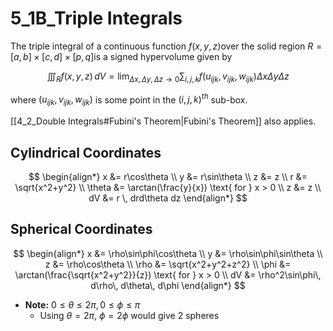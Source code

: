 # 5_1B_Triple Integrals

The triple integral of a continuous function $f(x, y, z)$over the solid region
$R = [a, b] \times [c, d] \times [p, q]$is a signed hypervolume given by

$$
\iiint_R f(x, y, z) \, dV =
\lim_{\Delta x, \Delta y, \Delta z \to 0}
\sum_{i,j,k} f(u_{ijk}, v_{ijk}, w_{ijk}) \Delta x \Delta y \Delta z
$$

where $(u_{ijk}, v_{ijk}, w_{ijk})$ is some point in the $(i,j,k)^{th}$ sub-box.

[[4_2_Double Integrals#Fubini's Theorem|Fubini's Theorem]] also applies.

## Cylindrical Coordinates

$$
\begin{align*}
x &= r\cos\theta \\
y &= r\sin\theta \\
z &= z \\
r &= \sqrt{x^2+y^2} \\
\theta &= \arctan(\frac{y}{x}) \text{ for } x > 0 \\
z &= z \\
dV &= r \, drd\theta dz
\end{align*}
$$

## Spherical Coordinates

$$
\begin{align*}
x &= \rho\sin\phi\cos\theta \\
y &= \rho\sin\phi\sin\theta \\
z &= \rho\cos\theta \\
\rho &= \sqrt{x^2+y^2+z^2} \\
\phi &= \arctan(\frac{\sqrt{x^2+y^2}}{z}) \text{ for } x > 0 \\
dV &= \rho^2\sin\phi\, d\rho\, d\theta\, d\phi
\end{align*}
$$

- **Note:** $0≤\theta≤2π, 0≤\phi≤π$
  - Using $\theta = 2\pi$, $\phi = 2\phi$ would give 2 spheres
